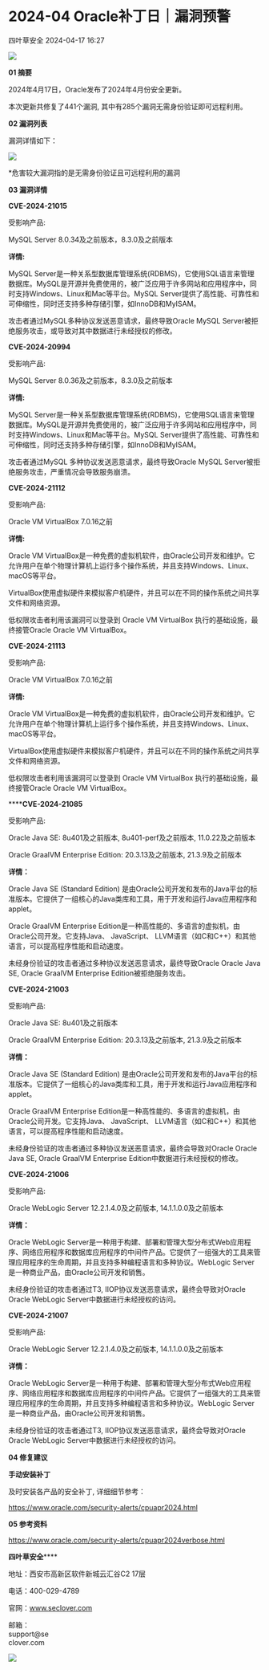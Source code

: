 #  2024-04 Oracle补丁日｜漏洞预警   
 四叶草安全   2024-04-17 16:27  
  
![](https://mmbiz.qpic.cn/sz_mmbiz_gif/icHYExowrVrCsQ3ZN996fgrJVmnRCYwF9pLkbia0YlpvgkqHKzibV2ia580ibpTeeMzhEMpfetK3eZCaNPFicLDDPmjg/640?wx_fmt=gif "")  
  
**01 摘要**  
  
2024年4月17日，Oracle发布了2024年4月份安全更新。  
  
本次更新共修复了441个漏洞, 其中有285个漏洞无需身份验证即可远程利用。  
  
  
**02 漏洞列表**  
  
漏洞详情如下：  
  
![](https://mmbiz.qpic.cn/sz_mmbiz_png/icHYExowrVrA9h5RVClvW536sJ1MbLFrf7bvBlyVUnhaJg33ibq047oPldyKXrMTXELzpw041Zq4a78gJ6qXqn6w/640?wx_fmt=png&from=appmsg "")  
  
*危害较大漏洞指的是无需身份验证且可远程利用的漏洞  
  
  
**03 漏洞详情**  
  
  
  
**CVE-2024-21015**  
  
  
受影响产品:  
  
MySQL Server 8.0.34及之前版本，8.3.0及之前版本  
  
**详情:**  
  
MySQL Server是一种关系型数据库管理系统(RDBMS)，它使用SQL语言来管理数据库。MySQL是开源并免费使用的，被广泛应用于许多网站和应用程序中，同时支持Windows、Linux和Mac等平台。MySQL Server提供了高性能、可靠性和可伸缩性，同时还支持多种存储引擎，如InnoDB和MyISAM。  
  
攻击者通过MySQL多种协议发送恶意请求，最终导致Oracle MySQL Server被拒绝服务攻击，或导致对其中数据进行未经授权的修改。  
  
  
  
  
**CVE-2024-20994**  
  
  
受影响产品:  
  
MySQL Server 8.0.36及之前版本，8.3.0及之前版本  
  
**详情:**  
  
MySQL Server是一种关系型数据库管理系统(RDBMS)，它使用SQL语言来管理数据库。MySQL是开源并免费使用的，被广泛应用于许多网站和应用程序中，同时支持Windows、Linux和Mac等平台。MySQL Server提供了高性能、可靠性和可伸缩性，同时还支持多种存储引擎，如InnoDB和MyISAM。  
  
攻击者通过MySQL 多种协议发送恶意请求，最终导致Oracle MySQL Server被拒绝服务攻击，严重情况会导致服务崩溃。  
  
  
  
  
**CVE-2024-21112**  
  
  
受影响产品:  
  
Oracle VM VirtualBox 7.0.16之前  
  
**详情:**  
  
Oracle VM VirtualBox是一种免费的虚拟机软件，由Oracle公司开发和维护。它允许用户在单个物理计算机上运行多个操作系统，并且支持Windows、Linux、macOS等平台。  
  
VirtualBox使用虚拟硬件来模拟客户机硬件，并且可以在不同的操作系统之间共享文件和网络资源。  
  
低权限攻击者利用该漏洞可以登录到 Oracle VM VirtualBox 执行的基础设施，最终接管Oracle Oracle VM VirtualBox。  
  
  
  
  
**CVE-2024-21113**  
  
  
受影响产品:  
  
Oracle VM VirtualBox 7.0.16之前  
  
**详情:**  
  
Oracle VM VirtualBox是一种免费的虚拟机软件，由Oracle公司开发和维护。它允许用户在单个物理计算机上运行多个操作系统，并且支持Windows、Linux、macOS等平台。  
  
VirtualBox使用虚拟硬件来模拟客户机硬件，并且可以在不同的操作系统之间共享文件和网络资源。  
  
低权限攻击者利用该漏洞可以登录到 Oracle VM VirtualBox 执行的基础设施，最终接管Oracle Oracle VM VirtualBox。  
  
  
  
  
******CVE-2024-21085**  
  
  
受影响产品:  
  
Oracle Java SE: 8u401及之前版本, 8u401-perf及之前版本, 11.0.22及之前版本  
  
Oracle GraalVM Enterprise Edition: 20.3.13及之前版本, 21.3.9及之前版本  
  
**详情：**  
  
Oracle Java SE (Standard Edition) 是由Oracle公司开发和发布的Java平台的标准版本。它提供了一组核心的Java类库和工具，用于开发和运行Java应用程序和applet。  
  
	  
Oracle GraalVM Enterprise Edition是一种高性能的、多语言的虚拟机，由Oracle公司开发。它支持Java、 JavaScript、 LLVM语言（如C和C++）和其他语言，可以提高程序性能和启动速度。  
  
  
未经身份验证的攻击者通过多种协议发送恶意请求，最终导致Oracle Oracle Java SE, Oracle GraalVM Enterprise Edition被拒绝服务攻击。  
  
  
  
  
**CVE-2024-21003**  
  
  
受影响产品:  
  
Oracle Java SE: 8u401及之前版本  
  
Oracle GraalVM Enterprise Edition: 20.3.13及之前版本, 21.3.9及之前版本  
  
**详情：**  
  
Oracle Java SE (Standard Edition) 是由Oracle公司开发和发布的Java平台的标准版本。它提供了一组核心的Java类库和工具，用于开发和运行Java应用程序和applet。  
  
	  
Oracle GraalVM Enterprise Edition是一种高性能的、多语言的虚拟机，由Oracle公司开发。它支持Java、 JavaScript、 LLVM语言（如C和C++）和其他语言，可以提高程序性能和启动速度。  
  
  
未经身份验证的攻击者通过多种协议发送恶意请求，最终会导致对Oracle Oracle Java SE, Oracle GraalVM Enterprise Edition中数据进行未经授权的修改。  
  
  
  
  
**CVE-2024-21006**  
  
  
受影响产品:  
  
Oracle WebLogic Server 12.2.1.4.0及之前版本, 14.1.1.0.0及之前版本  
  
**详情：**  
  
Oracle WebLogic Server是一种用于构建、部署和管理大型分布式Web应用程序、网络应用程序和数据库应用程序的中间件产品。它提供了一组强大的工具来管理应用程序的生命周期，并且支持多种编程语言和多种协议。WebLogic Server是一种商业产品，由Oracle公司开发和销售。  
  
未经身份验证的攻击者通过T3, IIOP协议发送恶意请求，最终会导致对Oracle Oracle WebLogic Server中数据进行未经授权的访问。  
  
  
  
  
**CVE-2024-21007**  
  
  
受影响产品:  
  
Oracle WebLogic Server 12.2.1.4.0及之前版本, 14.1.1.0.0及之前版本  
  
**详情：**  
  
Oracle WebLogic Server是一种用于构建、部署和管理大型分布式Web应用程序、网络应用程序和数据库应用程序的中间件产品。它提供了一组强大的工具来管理应用程序的生命周期，并且支持多种编程语言和多种协议。WebLogic Server是一种商业产品，由Oracle公司开发和销售。  
  
未经身份验证的攻击者通过T3, IIOP协议发送恶意请求，最终会导致对Oracle Oracle WebLogic Server中数据进行未经授权的访问。  
  
  
**04 修复建议**  
  
**手动安装补丁**  
  
及时安装各产品的安全补丁, 详细细节参考：  
  
https://www.oracle.com/security-alerts/cpuapr2024.html  
  
  
**05 参考资料**  
  
https://www.oracle.com/security-alerts/cpuapr2024verbose.html  
  
  
**四叶草安全******  
  
地址：西安市高新区软件新城云汇谷C2 17层  
  
电话：400-029-4789  
  
官网：www.seclover.com  
  
邮箱：  
support@se  
clover.com  
  
  
![](https://mmbiz.qpic.cn/mmbiz_gif/icHYExowrVrDEPZ4ACg9Uic2ibobR1NgjibdGnu5jLanSn6fwLJFp8CkVa1gDiave3iaxYdPriafh70HhOBtichRF8eQGA/640?wx_fmt=gif&wxfrom=5&wx_lazy=1&tp=wxpic "")  
  
  
